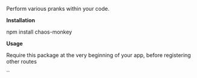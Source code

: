 Perform various pranks within  your code.

**Installation**

npm install chaos-monkey

**Usage**

Require this package at the very beginning of your app, before registering other routes

``